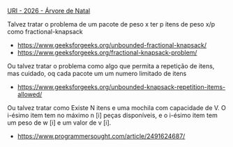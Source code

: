 [URI - 2026 - Árvore de Natal](https://www.urionlinejudge.com.br/judge/pt/problems/view/2026)

Talvez tratar o problema de um pacote de peso x ter p itens de peso x/p como fractional-knapsack
- https://www.geeksforgeeks.org/unbounded-fractional-knapsack/
- https://www.geeksforgeeks.org/fractional-knapsack-problem/

Ou talvez tratar o problema como algo que permita a repetição de itens, mas cuidado, oq cada pacote um um numero limitado de itens
- https://www.geeksforgeeks.org/unbounded-knapsack-repetition-items-allowed/

Ou talvez tratar como Existe N itens e uma mochila com capacidade de V. O i-ésimo item tem no máximo n [i] peças disponíveis, e o i-ésimo item tem um peso de w [i] e um valor de v [i].
- https://www.programmersought.com/article/2491624687/